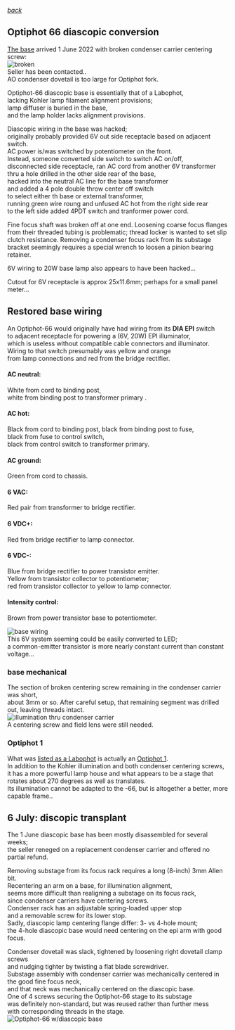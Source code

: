 *[back](./)*
## Optiphot 66 diascopic conversion  

[The base](DIA-EPI_base/index.htm) arrived 1 June 2022
with broken condenser carrier centering screw:  
![broken](Images/broken.jpg)  
Seller has been contacted..  
AO condenser dovetail is too large for Optiphot fork.  

Optiphot-66 diascopic base is essentially that of a Labophot,  
lacking Kohler lamp filament alignment provisions;  
lamp diffuser is buried in the base,  
and the lamp holder lacks alignment provisions.  

Diascopic wiring in the base was hacked;  
originally probably provided 6V out side receptacle based on adjacent switch.  
AC power is/was switched by potentiometer on the front.  
Instead, someone converted side switch to switch AC on/off,  
disconnected side receptacle, ran AC cord from another 6V transformer  
thru a hole drilled in the other side rear of the base,  
hacked into the neutral AC line for the base transformer  
and added a 4 pole double throw center off switch  
to select either th base or external transformer,  
running green wire roung and unfused AC hot from the right side rear  
to the left side added 4PDT switch and tranformer power cord.  

Fine focus shaft was broken off at one end.
Loosening coarse focus flanges from their threaded tubing is problematic;
thread locker is wanted to set slip clutch resistance.
Removing a condenser focus rack from its substage bracket
seemingly requires a special wrench to loosen a pinion bearing retainer.
  
6V wiring to 20W base lamp also appears to have been hacked...  

Cutout for 6V receptacle is approx 25x11.6mm;  perhaps for a small panel meter...  

## Restored base wiring  

An Optiphot-66 would originally have had wiring from its
**DIA EPI** switch  
to adjacent receptacle for powering a (6V, 20W) EPI illuminator,  
which is useless without compatible cable connectors and illuminator.  
Wiring to that switch presumably was yellow and orange  
from lamp connections and red from the bridge rectifier.  

#### AC neutral:  
 White from cord to binding post,  
 white from binding post to transformer primary  .
#### AC hot:  
 Black from cord to binding post, black from binding post to fuse,  
 black from fuse to control switch,  
 black from control switch to transformer primary.  
####  AC ground:  
 Green from cord to chassis.  
#### 6 VAC:  
 Red pair from transformer to bridge rectifier.  
#### 6 VDC+:  
 Red from bridge rectifier to lamp connector.  
#### 6 VDC-:  
 Blue from bridge rectifier to power transistor emitter.  
 Yellow from transistor collector to potentiometer;  
 red from transistor collector to yellow to lamp connector.  
#### Intensity control:  
 Brown from power transistor base to potentiometer.  

![base wiring](Images/chassis.jpg)  
This 6V system seeming could be easily converted to LED;  
a common-emitter transistor is more nearly constant current than constant voltage...  

### base mechanical
The section of broken centering screw remaining in the condenser carrier was short,  
about 3mm or so.  After careful setup, that remaining segment was drilled out,  leaving threads intact.  
![illumination thru condenser carrier](Images/field.jpg)  
A centering screw and field lens were still needed.  

### Optiphot 1  
What was [listed as a Labophot](Optiphot/) is actually an [Optiphot 1](Optiphot#received-9-june-2022).  
In addition to the Kohler illumination and both condenser centering screws,  
it has a more powerful lamp house and what appears to be a stage that rotates about 270 degrees as well as translates.  
Its illumination cannot be adapted to the -66, but is altogether a better, more capable frame..  

## 6 July: discopic transplant  
The 1 June diascopic base has been mostly disassembled for several weeks;  
the seller reneged on a replacement condenser carrier and offered no partial refund.  

Removing substage from its focus rack requires a long (8-inch) 3mm Allen bit.  
Recentering an arm on a base, for illumination alignment,  
seems more difficult than realigning a substage on its focus rack,  
since condenser carriers have centering screws.  
Condenser rack has an adjustable spring-loaded upper stop  
and a removable screw for its lower stop.  
Sadly, diascopic lamp centering flange differ: 3- vs 4-hole mount;  
the 4-hole diascopic base would need centering on the epi arm with good focus.  

Condenser dovetail was slack, tightened by loosening right dovetail clamp screws  
and nudging tighter by twisting a flat blade screwdriver.  
Substage assembly with condenser carrier was mechanically centered in the good fine focus neck,  
and that neck was mechanically centered on the diascopic base.  
One of 4 screws securing the Optiphot-66 stage to its substage  
was definitely non-standard, but was reused rather than further mess  
with corresponding threads in the stage.  
![Optiphot-66 w/diascopic base](Images/diascopic-66.jpg)  
